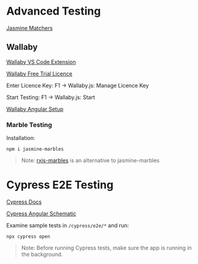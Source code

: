 # Advanced Testing

[Jasmine Matchers](https://jasmine.github.io/api/edge/matchers.html)

## Wallaby

[Wallaby VS Code Extension](https://marketplace.visualstudio.com/items?itemName=WallabyJs.wallaby-vscode)

[Wallaby Free Trial Licence](https://wallabyjs.com/download/)

Enter Licence Key: F1 -> Wallaby.js: Manage Licence Key

Start Testing: F1 -> Wallaby.js: Start

[Wallaby Angular Setup](https://wallabyjs.com/docs/tutorial/angular-cli.html)

### Marble Testing

Installation:

```
npm i jasmine-marbles
```

> Note: [rxjs-marbles](https://github.com/cartant/rxjs-marbles) is an alternative to jasmine-marbles

# Cypress E2E Testing

[Cypress Docs](https://docs.cypress.io/guides/overview/why-cypress.html#In-a-nutshell)

[Cypress Angular Schematic](https://github.com/briebug/cypress-schematic)

Examine sample tests in `/cypress/e2e/*` and run:

```
npx cypress open
```

> Note: Before running Cypress tests, make sure the app is running in the background.